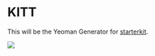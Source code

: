 # KITT

This will be the Yeoman Generator for [starterkit](https://github.com/mustardamus/starterkit).

![](http://www.lydogbillede.dk/wp-content/uploads/2012/10/kitt.jpeg)
